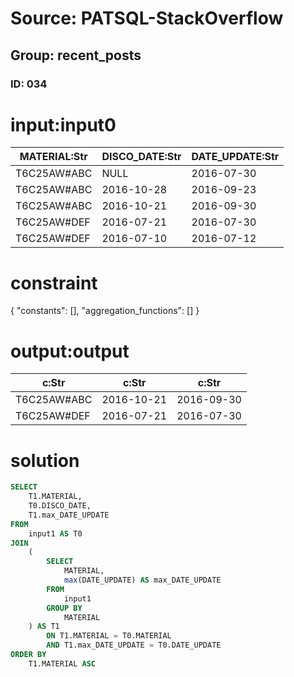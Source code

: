 # Source: PATSQL-StackOverflow
## Group: recent_posts
### ID: 034

# input:input0

| MATERIAL:Str | DISCO_DATE:Str | DATE_UPDATE:Str |
|---|---|---|
| T6C25AW#ABC | NULL | 2016-07-30 |
| T6C25AW#ABC | 2016-10-28 | 2016-09-23 |
| T6C25AW#ABC | 2016-10-21 | 2016-09-30 |
| T6C25AW#DEF | 2016-07-21 | 2016-07-30 |
| T6C25AW#DEF | 2016-07-10 | 2016-07-12 |

# constraint

{
  "constants": [],
  "aggregation_functions": []
}

# output:output

| c:Str | c:Str | c:Str |
|---|---|---|
| T6C25AW#ABC | 2016-10-21 | 2016-09-30 |
| T6C25AW#DEF | 2016-07-21 | 2016-07-30 |

# solution

```sql
SELECT
    T1.MATERIAL,
    T0.DISCO_DATE,
    T1.max_DATE_UPDATE 
FROM
    input1 AS T0 
JOIN
    (
        SELECT
            MATERIAL,
            max(DATE_UPDATE) AS max_DATE_UPDATE 
        FROM
            input1 
        GROUP BY
            MATERIAL
    ) AS T1 
        ON T1.MATERIAL = T0.MATERIAL 
        AND T1.max_DATE_UPDATE = T0.DATE_UPDATE 
ORDER BY
    T1.MATERIAL ASC
```
